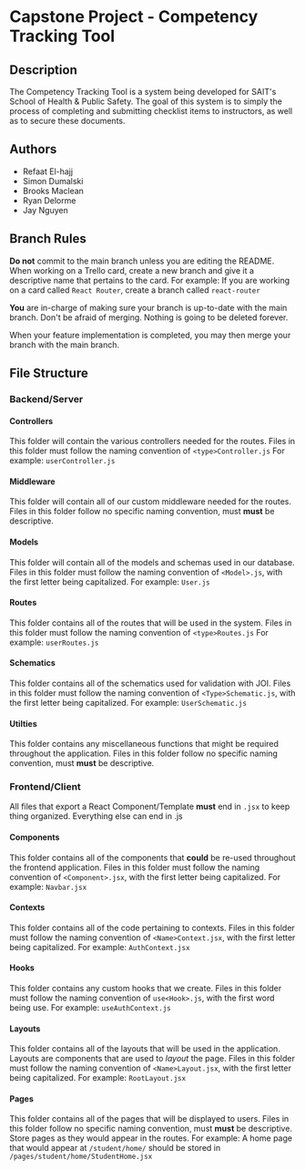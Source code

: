 # Capstone Project - Competency Tracking Tool

## Description

The Competency Tracking Tool is a system being developed for SAIT's School of Health & Public Safety.
The goal of this system is to simply the process of completing and submitting checklist items to instructors, as well as to secure these documents.

## Authors

-   Refaat El-hajj
-   Simon Dumalski
-   Brooks Maclean
-   Ryan Delorme
-   Jay Nguyen

## Branch Rules

**Do not** commit to the main branch unless you are editing the README.
When working on a Trello card, create a new branch and give it a descriptive name that pertains to the card.
For example: If you are working on a card called `React Router`, create a branch called `react-router`

**You** are in-charge of making sure your branch is up-to-date with the main branch.
Don't be afraid of merging. Nothing is going to be deleted forever.

When your feature implementation is completed, you may then merge your branch with the main branch.

## File Structure

### Backend/Server

#### Controllers

This folder will contain the various controllers needed for the routes.
Files in this folder must follow the naming convention of `<type>Controller.js`
For example: `userController.js`

#### Middleware

This folder will contain all of our custom middleware needed for the routes.
Files in this folder follow no specific naming convention, must **must** be descriptive.

#### Models

This folder will contain all of the models and schemas used in our database.
Files in this folder must follow the naming convention of `<Model>.js`, with the first letter being capitalized.
For example: `User.js`

#### Routes

This folder contains all of the routes that will be used in the system.
Files in this folder must follow the naming convention of `<type>Routes.js`
For example: `userRoutes.js`

#### Schematics

This folder contains all of the schematics used for validation with JOI.
Files in this folder must follow the naming convention of `<Type>Schematic.js`, with the first letter being capitalized.
For example: `UserSchematic.js`

#### Utilties

This folder contains any miscellaneous functions that might be required throughout the application.
Files in this folder follow no specific naming convention, must **must** be descriptive.

### Frontend/Client

All files that export a React Component/Template **must** end in `.jsx` to keep thing organized.
Everything else can end in .js

#### Components

This folder contains all of the components that **could** be re-used throughout the frontend application.
Files in this folder must follow the naming convention of `<Component>.jsx`, with the first letter being capitalized.
For example: `Navbar.jsx`

#### Contexts

This folder contains all of the code pertaining to contexts.
Files in this folder must follow the naming convention of `<Name>Context.jsx`, with the first letter being capitalized.
For example: `AuthContext.jsx`

#### Hooks

This folder contains any custom hooks that we create.
Files in this folder must follow the naming convention of `use<Hook>.js`, with the first word being use.
For example: `useAuthContext.js`

#### Layouts

This folder contains all of the layouts that will be used in the application. Layouts are components that are used to _layout_ the page.
Files in this folder must follow the naming convention of `<Name>Layout.jsx`, with the first letter being capitalized.
For example: `RootLayout.jsx`

#### Pages

This folder contains all of the pages that will be displayed to users.
Files in this folder follow no specific naming convention, must **must** be descriptive.
Store pages as they would appear in the routes.
For example: A home page that would appear at `/student/home/` should be stored in `/pages/student/home/StudentHome.jsx`
